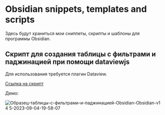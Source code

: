 # Obsidian snippets, templates and scripts

Здесь будут храниться мои сниппеты, скрипты и шаблоны для программы Obsidian.

## Скрипт для создания таблицы с фильтрами и паджинацией при помощи dataviewjs

Для использования требуется плагин Dataview.

[Ссылка на скрипт](https://github.com/anareaty/obsidian-snippets-templates-and-scripts/blob/main/jataviewjs-table-with-filters-and-pagination.js)

Демо:

![Образец-таблицы-с-фильтрами-и-паджинацией-Obsidian-Obsidian-v1 4 5-2023-09-04-19-58-07](https://github.com/anareaty/obsidian-snippets-templates-and-scripts/assets/55949830/cb27d390-093f-4a86-ad77-f659b3b01046)





